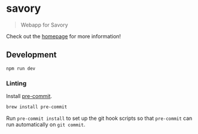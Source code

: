 # savory

> Webapp for Savory

Check out the [homepage][0] for more information!

[0]: https://getsavory.co/

## Development

```
npm run dev
```

### Linting

Install [pre-commit](https://pre-commit.com/).

```bash
brew install pre-commit
```

Run `pre-commit install` to set up the git hook scripts so that `pre-commit` can run automatically on `git commit`.
